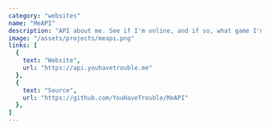 ```yaml
---
category: "websites"
name: "MeAPI"
description: "API about me. See if I'm online, and if so, what game I'm playing."
image: "/assets/projects/meapi.png"
links: [
  {
    text: "Website",
    url: "https://api.youhavetrouble.me"
  },
  {
    text: "Source",
    url: "https://github.com/YouHaveTrouble/MeAPI"
  },
]
---
```

